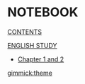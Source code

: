 # NOTEBOOK

<!-- [About](about.md) -->

[CONTENTS](navigation.md)




[ENGLISH STUDY]()

* [Chapter 1 and 2](english/note1&2.md)



[gimmick:theme](yeti)

